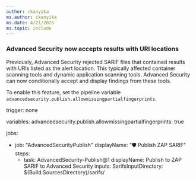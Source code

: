 ```yaml
---
author: ckanyika
ms.author: ckanyika
ms.date: 4/21/2025
ms.topic: include
---
```


### Advanced Security now accepts results with URI locations 

Previously, Advanced Security rejected SARIF files that contained results with URIs listed as the alert location. This typically affected container scanning tools and dynamic application scanning tools. Advanced Security can now conditionally accept and display findings from these tools.

To enable this feature, set the pipeline variable `advancedsecurity.publish.allowmissingpartialfingerprints`.  

trigger: none

variables:
  advancedsecurity.publish.allowmissingpartialfingerprints: true

jobs:
  - job: "AdvancedSecurityPublish"
    displayName: "🛡 Publish ZAP SARIF"
    steps:
      - task: AdvancedSecurity-Publish@1
        displayName: Publish to ZAP SARIF to Advanced Security
        inputs:
          SarifsInputDirectory: $(Build.SourcesDirectory)/sarifs/
